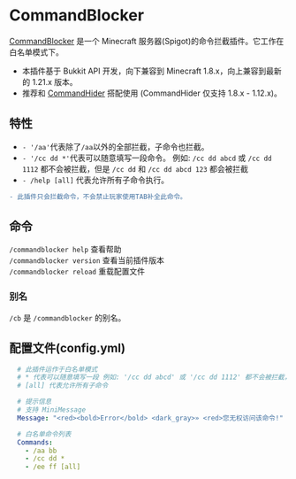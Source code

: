 # CommandBlocker
[CommandBlocker](https://github.com/YF-Eternal/CommandBlocker) 是一个 Minecraft 服务器(Spigot)的命令拦截插件。它工作在白名单模式下。
* 本插件基于 Bukkit API 开发，向下兼容到 Minecraft 1.8.x，向上兼容到最新的 1.21.x 版本。
* 推荐和 [CommandHider](https://github.com/YF-Eternal/CommandHider) 搭配使用 (CommandHider 仅支持 1.8.x - 1.12.x)。

## 特性
* `- '/aa'`代表除了`/aa`以外的全部拦截，子命令也拦截。
* `- '/cc dd *'`代表可以随意填写一段命令。 例如: `/cc dd abcd` 或 `/cc dd 1112` 都不会被拦截，但是 `/cc dd` 和 `/cc dd abcd 123` 都会被拦截
* `- /help [all]` 代表允许所有子命令执行。
```diff
- 此插件只会拦截命令，不会禁止玩家使用TAB补全此命令。
```

## 命令

`/commandblocker help` 查看帮助<br/>
`/commandblocker version` 查看当前插件版本<br/>
`/commandblocker reload` 重载配置文件


### 别名

`/cb` 是 `/commandblocker` 的别名。

## 配置文件(config.yml)
```yaml
  # 此插件运作于白名单模式
  # * 代表可以随意填写一段 例如: '/cc dd abcd' 或 '/cc dd 1112' 都不会被拦截，但是 '/cc dd' 和 '/cc dd abcd 123'都会被拦截
  # [all] 代表允许所有子命令

  # 提示信息
  # 支持 MiniMessage
  Message: "<red><bold>Error</bold> <dark_gray>» <red>您无权访问该命令!"

  # 白名单命令列表
  Commands:
    - /aa bb
    - /cc dd *
    - /ee ff [all]

